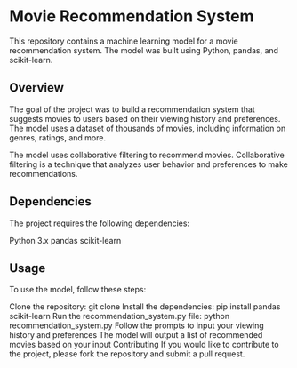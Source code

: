 # Movie Recommendation System
This repository contains a machine learning model for a movie recommendation system. The model was built using Python, pandas, and scikit-learn.

## Overview
The goal of the project was to build a recommendation system that suggests movies to users based on their viewing history and preferences. The model uses a dataset of thousands of movies, including information on genres, ratings, and more.

The model uses collaborative filtering to recommend movies. Collaborative filtering is a technique that analyzes user behavior and preferences to make recommendations.

## Dependencies
The project requires the following dependencies:

Python 3.x
pandas
scikit-learn
## Usage
To use the model, follow these steps:

Clone the repository: git clone 
Install the dependencies: pip install pandas scikit-learn
Run the recommendation_system.py file: python recommendation_system.py
Follow the prompts to input your viewing history and preferences
The model will output a list of recommended movies based on your input
Contributing
If you would like to contribute to the project, please fork the repository and submit a pull request.
